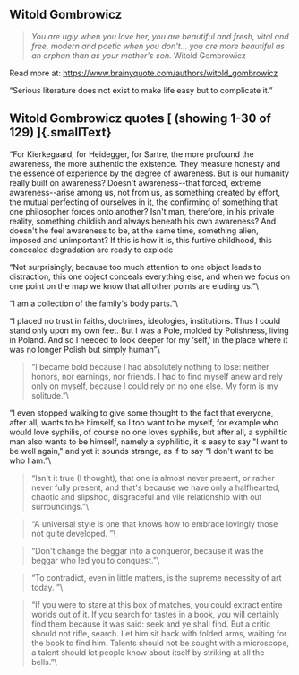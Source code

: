 ## Witold Gombrowicz

> _You are ugly when you love her, you are beautiful and fresh, vital and free, modern and poetic when you don't... you are more beautiful as an orphan than as your mother's son._ Witold Gombrowicz

Read more at: https://www.brainyquote.com/authors/witold_gombrowicz

“Serious literature does not exist to make life easy but to complicate it.” 

Witold Gombrowicz quotes [ (showing 1-30 of 129) ]{.smallText}
--------------------------------------------------------------

“For Kierkegaard, for Heidegger, for Sartre, the more profound the
awareness, the more authentic the existence. They measure honesty and
the essence of experience by the degree of awareness. But is our
humanity really built on awareness? Doesn't awareness--that forced,
extreme awareness--arise among us, not from us, as something created by
effort, the mutual perfecting of ourselves in it, the confirming of
something that one philosopher forces onto another? Isn't man,
therefore, in his private reality, something childish and always beneath
his own awareness? And doesn't he feel awareness to be, at the same
time, something alien, imposed and unimportant? If this is how it is,
this furtive childhood, this concealed degradation are ready to explode

“Not surprisingly, because too much attention to one object leads to
distraction, this one object conceals everything else, and when we focus
on one point on the map we know that all other points are eluding us.”\

“I am a collection of the family's body parts.”\

“I placed no trust in faiths, doctrines, ideologies, institutions. Thus
I could stand only upon my own feet. But I was a Pole, molded by
Polishness, living in Poland. And so I needed to look deeper for my
‘self,’ in the place where it was no longer Polish but simply human”\

> “I became bold because I had absolutely nothing to lose: neither honors,
nor earnings, nor friends. I had to find myself anew and rely only on
myself, because I could rely on no one else. My form is my solitude.”\

“I even stopped walking to give some thought to the fact that everyone,
after all, wants to be himself, so I too want to be myself, for example
who would love syphilis, of course no one loves syphilis, but after all,
a syphilitic man also wants to be himself, namely a syphilitic, it is
easy to say "I want to be well again," and yet it sounds strange, as if
to say "I don't want to be who I am.”\

> “Isn't it true (I thought), that one is almost never present, or rather
never fully present, and that's because we have only a halfhearted,
chaotic and slipshod, disgraceful and vile relationship with out
surroundings.”\

> “A universal style is one that knows how to embrace lovingly those not quite developed. ”\

> “Don't change the beggar into a conqueror, because it was the beggar who led you to conquest.”\

> “To contradict, even in little matters, is the supreme necessity of art today. ”\

> “If you were to stare at this box of matches, you could extract entire
worlds out of it. If you search for tastes in a book, you will certainly
find them because it was said: seek and ye shall find. But a critic
should not rifle, search. Let him sit back with folded arms, waiting for
the book to find him. Talents should not be sought with a microscope, a
talent should let people know about itself by striking at all the
bells.”\
